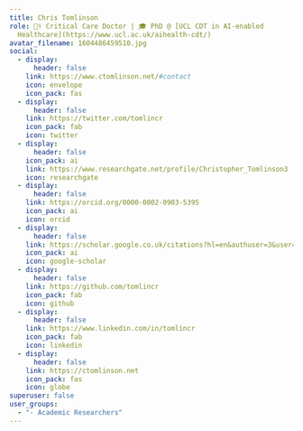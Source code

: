 ```yaml
---
title: Chris Tomlinson
role: 👨‍⚕️ Critical Care Doctor | 🎓 PhD @ [UCL CDT in AI-enabled
  Healthcare](https://www.ucl.ac.uk/aihealth-cdt/)
avatar_filename: 1604486459510.jpg
social:
  - display:
      header: false
    link: https://www.ctomlinson.net/#contact
    icon: envelope
    icon_pack: fas
  - display:
      header: false
    link: https://twitter.com/tomlincr
    icon_pack: fab
    icon: twitter
  - display:
      header: false
    icon_pack: ai
    link: https://www.researchgate.net/profile/Christopher_Tomlinson3
    icon: researchgate
  - display:
      header: false
    link: https://orcid.org/0000-0002-0903-5395
    icon_pack: ai
    icon: orcid
  - display:
      header: false
    link: https://scholar.google.co.uk/citations?hl=en&authuser=3&user=NcKe1aEAAAAJ
    icon_pack: ai
    icon: google-scholar
  - display:
      header: false
    link: https://github.com/tomlincr
    icon_pack: fab
    icon: github
  - display:
      header: false
    link: https://www.linkedin.com/in/tomlincr
    icon_pack: fab
    icon: linkedin
  - display:
      header: false
    link: https://ctomlinson.net
    icon_pack: fas
    icon: globe
superuser: false
user_groups:
  - "- Academic Researchers"
---
```

